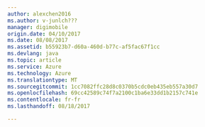 ```yaml
---
author: alexchen2016
ms.author: v-junlch???
manager: digimobile
origin.date: 04/10/2017
ms.date: 08/08/2017
ms.assetid: b55923b7-d60a-460d-b77c-af5fac67f1cc
ms.devlang: java
ms.topic: article
ms.service: Azure
ms.technology: Azure
ms.translationtype: MT
ms.sourcegitcommit: 1cc7082ffc28d8c0370b5cdc0eb435eb557a30d7
ms.openlocfilehash: 69cc42589c74f7a2100c1ba6e33dd1b2157c741e
ms.contentlocale: fr-fr
ms.lasthandoff: 08/18/2017

---
```


